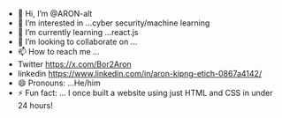 - 👋 Hi, I’m @ARON-alt
- 👀 I’m interested in ...cyber security/machine learning
- 🌱 I’m currently learning ...react.js
- 💞️ I’m looking to collaborate on ...
- 📫 How to reach me ...
- Twitter https://x.com/Bor2Aron
- linkedin https://www.linkedin.com/in/aron-kipng-etich-0867a4142/
- 😄 Pronouns: ...He/him
- ⚡ Fun fact: ... I once built a website using just HTML and CSS in under 24 hours!

<!---
ARON-alt/ARON-alt is a ✨ special ✨ repository because its `README.md` (this file) appears on your GitHub profile.
You can click the Preview link to take a look at your changes.
--->
